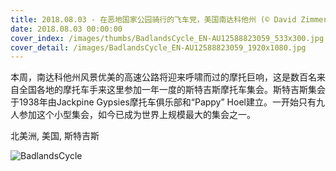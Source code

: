 ```yaml
---
title: 2018.08.03 - 在恶地国家公园骑行的飞车党，美国南达科他州 (© David Zimmerman/Masterfile)
date: 2018.08.03 00:00:00
cover_index: /images/thumbs/BadlandsCycle_EN-AU12588823059_533x300.jpg
cover_detail: /images/BadlandsCycle_EN-AU12588823059_1920x1080.jpg
---
```


本周，南达科他州风景优美的高速公路将迎来呼啸而过的摩托巨响，这是数百名来自全国各地的摩托车手来这里参加一年一度的斯特吉斯摩托车集会。斯特吉斯集会于1938年由Jackpine
Gypsies摩托车俱乐部和“Pappy” Hoel建立。一开始只有九人参加这个小型集会，如今已成为世界上规模最大的集会之一。

北美洲, 美国, 斯特吉斯

![BadlandsCycle](/images/BadlandsCycle_EN-AU12588823059_1920x1080.jpg)
